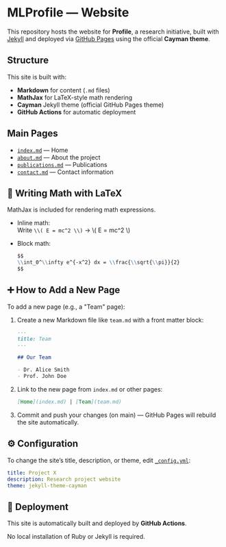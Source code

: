 # MLProfile — Website

This repository hosts the website for **Profile**, a research initiative, built with [Jekyll](https://jekyllrb.com/) and deployed via [GitHub Pages](https://pages.github.com/) using the official **Cayman theme**.

## Structure

This site is built with:
- **Markdown** for content (`.md` files)
- **MathJax** for LaTeX-style math rendering
- **Cayman** Jekyll theme (official GitHub Pages theme)
- **GitHub Actions** for automatic deployment

## Main Pages

- [`index.md`](index.md) — Home
- [`about.md`](about.md) — About the project
- [`publications.md`](publications.md) — Publications
- [`contact.md`](contact.md) — Contact information

## 🧮 Writing Math with LaTeX

MathJax is included for rendering math expressions.

- Inline math:  
  Write `\\( E = mc^2 \\)` → \\( E = mc^2 \\)

- Block math:  
  ```markdown
  $$
  \\int_0^\\infty e^{-x^2} dx = \\frac{\\sqrt{\\pi}}{2}
  $$
  ```

## ➕ How to Add a New Page

To add a new page (e.g., a "Team" page):

1. Create a new Markdown file like `team.md` with a front matter block:

   ```markdown
   ---
   title: Team
   ---

   ## Our Team

   - Dr. Alice Smith
   - Prof. John Doe
   ```

2. Link to the new page from `index.md` or other pages:

   ```markdown
   [Home](index.md) | [Team](team.md)
   ```

3. Commit and push your changes (on main) — GitHub Pages will rebuild the site automatically.

## ⚙️ Configuration

To change the site’s title, description, or theme, edit [`_config.yml`](./_config.yml):

```yaml
title: Project X
description: Research project website
theme: jekyll-theme-cayman
```

## 🚀 Deployment

This site is automatically built and deployed by **GitHub Actions**.

No local installation of Ruby or Jekyll is required.

